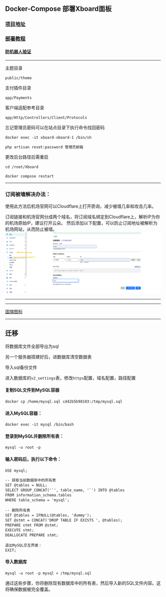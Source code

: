 ## Docker-Compose 部署Xboard面板


### [项目地址](https://github.com/cedar2025/Xboard)

### [部署教程](https://github.com/cedar2025/Xboard/blob/dev/docs/docker-compose%E5%AE%89%E8%A3%85%E6%8C%87%E5%8D%97.md)

#### [防机器人验证](https://www.google.com/recaptcha/admin/create)
---

主题目录
```
public/theme
```

支付插件目录
```
app/Payments
```

客户端适配参考目录
```
app/Http/Controllers/Client/Protocols
```

忘记管理员密码可以在站点目录下执行命令找回密码
```
docker exec -it xboard-xboard-1 /bin/sh
```
```
php artisan reset:password 管理员邮箱
```
更改后台路径后需重启
```
cd /root/Xboard
```
```
docker compose restart
```
---

###  订阅被墙解决办法：

使用此方法后机场官网可以Cloudflare上打开质询，减少被墙几率和攻击几率。

订阅链接和机场官网分成两个域名，将订阅域名绑定到Cloudflare上，解析IP为你的机场原始IP，建议打开云朵。
然后添加以下配置，可以防止订阅地址被解析为机场网站，从而防止被墙。
![alt](/png/jichangurl.png)




---


---

[国旗图标](https://www.emojiall.com/zh-hans/sub-categories/J2)

---



## 迁移

将数据库文件全部导出为sql

另一个服务器搭建好后，进数据库清空数据表

导入sql备份文件

进入数据库的`v2_settings`表，修改`https`配置，域名配置，路径配置


#### 复制SQL文件到MySQL容器
```
docker cp /home/mysql.sql cd42b5b98103:/tmp/mysql.sql
```
#### 进入MySQL容器：

```
docker exec -it mysql /bin/bash
```
#### 登录到MySQL并删除所有表：
```
mysql -u root -p
```
#### 输入密码后，执行以下命令：
```
USE mysql;
```
```
-- 获取当前数据库中的所有表
SET @tables = NULL;
SELECT GROUP_CONCAT('`', table_name, '`') INTO @tables
FROM information_schema.tables 
WHERE table_schema = 'mysql';

-- 删除所有表
SET @tables = IFNULL(@tables, 'dummy');
SET @stmt = CONCAT('DROP TABLE IF EXISTS ', @tables);
PREPARE stmt FROM @stmt;
EXECUTE stmt;
DEALLOCATE PREPARE stmt;

退出MySQL交互界面：
EXIT;
```
#### 导入数据库
```
mysql -u root -p mysql < /tmp/mysql.sql
```
通过这些步骤，你将删除现有数据库中的所有表，然后导入新的SQL文件内容。这将确保数据被完全覆盖。
